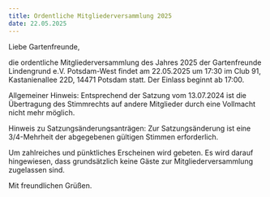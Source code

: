 ```yaml
---
title: Ordentliche Mitgliederversammlung 2025
date: 22.05.2025
---
```


Liebe Gartenfreunde,

die ordentliche Mitgliederversammlung des Jahres 2025 der Gartenfreunde Lindengrund e.V. Potsdam-West findet am 22.05.2025 um 17:30 im Club 91, Kastanienallee 22D, 14471 Potsdam statt. Der Einlass beginnt ab 17:00.

Allgemeiner Hinweis: Entsprechend der Satzung vom 13.07.2024 ist die Übertragung des Stimmrechts auf andere Mitglieder durch eine Vollmacht nicht mehr möglich.

Hinweis zu Satzungsänderungsanträgen: Zur Satzungsänderung ist eine 3/4-Mehrheit der abgegebenen gültigen Stimmen erforderlich.

Um zahlreiches und pünktliches Erscheinen wird gebeten. Es wird darauf hingewiesen, dass grundsätzlich keine Gäste zur Mitgliederversammlung zugelassen sind.

Mit freundlichen Grüßen.

